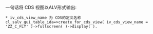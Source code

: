 一句话将 CDS 视图以ALV形式输出:

```abap
* iv_cds_view_name 为 CDS的定义名称
cl_salv_gui_table_ida=>create_for_cds_view( iv_cds_view_name = 'ZZ_C_FLY' )->fullscreen( )->display( ).
```

